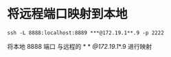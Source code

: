 # 将远程端口映射到本地

```
ssh -L 8888:localhost:8889 ***@172.19.1**.9 -p 2222
```

将本地 8888 端口    与远程的  * * *@172.19.1**.9  进行映射